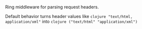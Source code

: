 Ring middleware for parsing request headers.

Default behavior turns header values like
``` clojure "text/html, application/xml" ```
into
``` clojure ("text/html" "application/xml") ```
